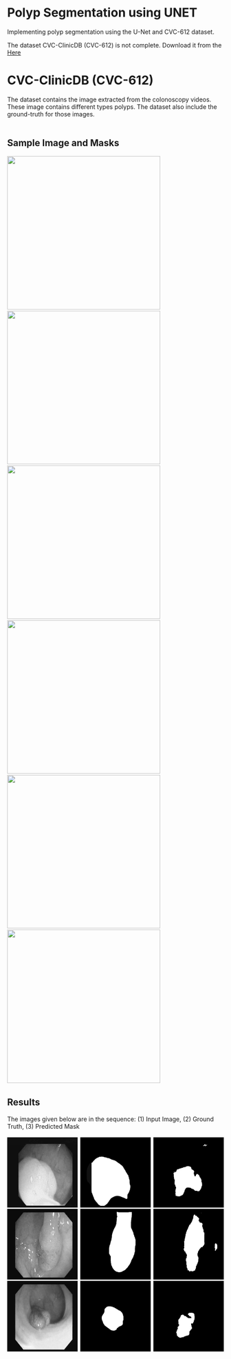 # Polyp Segmentation using UNET

Implementing polyp segmentation using the U-Net and CVC-612 dataset. <br/>

The dataset CVC-ClinicDB (CVC-612) is not complete. Download it from the <a href="https://polyp.grand-challenge.org/CVCClinicDB/"> Here </a> 
# CVC-ClinicDB (CVC-612)

The dataset contains the image extracted from the colonoscopy videos. These image contains different types polyps. The dataset also include the ground-truth for those images.
<br/><br/>
## Sample Image and Masks
 <img src="dataset/images/fine_3_10_fram.tif" height="356" width="356"> <img src="dataset/masks/fine_3_10_mask.tif" height="356" width="356"> 
 <img src="dataset/images/fine_3_11_fram.tif" height="356" width="356"> <img src="dataset/masks/fine_3_10_mask.tif" height="356" width="356"> 
 <img src="dataset/images/fine_3_12_fram.tif" height="356" width="356"> <img src="dataset/masks/fine_3_10_mask.tif" height="356" width="356"> 
 <br/>

## Results
The images given below are in the sequence: (1) Input Image, (2) Ground Truth, (3) Predicted Mask <br/><br/>
<img src="results/9.png">
<img src="results/13.png">
<img src="results/16.png">